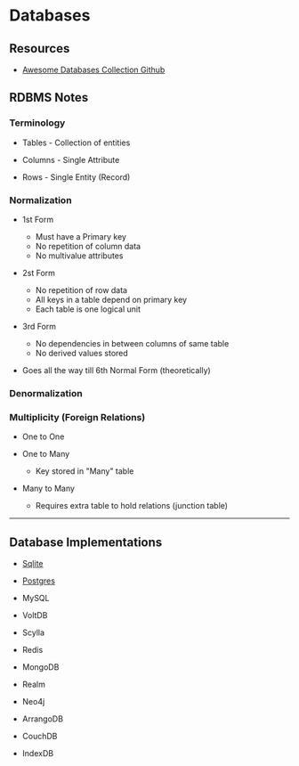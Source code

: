 # Databases

## Resources

- [Awesome Databases Collection Github](https://github.com/pingcap/awesome-database-learning)

## RDBMS Notes

### Terminology

- Tables - Collection of entities

- Columns - Single Attribute

- Rows - Single Entity (Record)

### Normalization

- 1st Form

  - Must have a Primary key
  - No repetition of column data
  - No multivalue attributes

- 2st Form

  - No repetition of row data
  - All keys in a table depend on primary key
  - Each table is one logical unit

- 3rd Form

  - No dependencies in between columns of same table
  - No derived values stored

- Goes all the way till 6th Normal Form (theoretically)

### Denormalization

### Multiplicity (Foreign Relations)

- One to One

- One to Many

  - Key stored in "Many" table

- Many to Many

  - Requires extra table to hold relations (junction table)

---

## Database Implementations

- [Sqlite](./sqlite.md)

- [Postgres](./postgresql.md)

- MySQL
- VoltDB
- Scylla
- Redis
- MongoDB
- Realm
- Neo4j
- ArrangoDB
- CouchDB
- IndexDB
